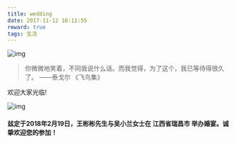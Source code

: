 ```yaml
---
title: wedding
date: 2017-11-12 16:11:55
reward: true
tags: 生活
---
```


![img](handbyhand.jpg)
> 你微微地笑着，不同我说什么话。而我觉得，为了这个，我已等待得很久了。   ——泰戈尔 《飞鸟集》

欢迎大家光临!

<!-- more -->
![img](wedding_1280.jpg)

#### 兹定于2018年2月19日，王彬彬先生与吴小兰女士在 江西省瑞昌市 举办婚宴。诚挚欢迎您的参加！
